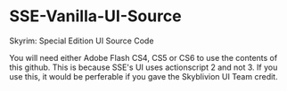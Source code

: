 # SSE-Vanilla-UI-Source
Skyrim: Special Edition UI Source Code

You will need either Adobe Flash CS4, CS5 or CS6 to use the contents of this github. This is because SSE's UI uses actionscript 2 and not 3. If you use this, it would be perferable if you gave the Skyblivion UI Team credit.
